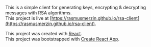 This is a simple client for generating keys, encrypting & decrypting messages with RSA algorithms.  
This project is live at [https://rasmusmerzin.github.io/rsa-client](https://rasmusmerzin.github.io/rsa-client).

This project was created with [React](https://reactjs.org/).  
This project was bootstrapped with [Create React App](https://github.com/facebook/create-react-app).

